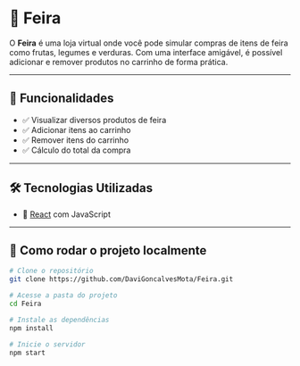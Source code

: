 # 🛒 Feira

O **Feira** é uma loja virtual onde você pode simular compras de itens de feira como frutas, legumes e verduras. Com uma interface amigável, é possível adicionar e remover produtos no carrinho de forma prática.

---

## 🚀 Funcionalidades

- ✅ Visualizar diversos produtos de feira
- ✅ Adicionar itens ao carrinho
- ✅ Remover itens do carrinho
- ✅ Cálculo do total da compra

---

## 🛠️ Tecnologias Utilizadas

- 🔹 [React](https://reactjs.org/) com JavaScript

---

## 🧪 Como rodar o projeto localmente

```bash
# Clone o repositório
git clone https://github.com/DaviGoncalvesMota/Feira.git

# Acesse a pasta do projeto
cd Feira

# Instale as dependências
npm install

# Inicie o servidor
npm start
